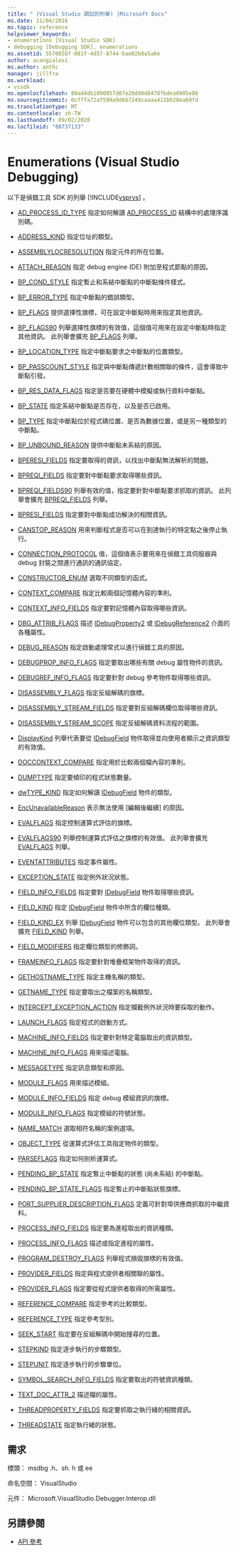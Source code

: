 ```yaml
---
title: " (Visual Studio 調試的列舉) |Microsoft Docs"
ms.date: 11/04/2016
ms.topic: reference
helpviewer_keywords:
- enumerations [Visual Studio SDK]
- debugging [Debugging SDK], enumerations
ms.assetid: 557065bf-081f-4d57-8744-bae02b8a5a6e
author: acangialosi
ms.author: anthc
manager: jillfra
ms.workload:
- vssdk
ms.openlocfilehash: 80ad4db1090857d87e28d90d8478fbdea0905e86
ms.sourcegitcommit: 6cfffa72af599a9d667249caaaa411bb28ea69fd
ms.translationtype: MT
ms.contentlocale: zh-TW
ms.lasthandoff: 09/02/2020
ms.locfileid: "80737133"
---
```

# <a name="enumerations-visual-studio-debugging"></a>Enumerations (Visual Studio Debugging)
以下是偵錯工具 SDK 的列舉 [!INCLUDE[vsprvs](../../../code-quality/includes/vsprvs_md.md)] 。

- [AD_PROCESS_ID_TYPE](../../../extensibility/debugger/reference/ad-process-id-type.md) 指定如何解讀 [AD_PROCESS_ID](../../../extensibility/debugger/reference/ad-process-id.md) 結構中的處理序識別碼。

- [ADDRESS_KIND](../../../extensibility/debugger/reference/address-kind.md) 指定位址的類型。

- [ASSEMBLYLOCRESOLUTION](../../../extensibility/debugger/reference/assemblylocresolution.md) 指定元件的所在位置。

- [ATTACH_REASON](../../../extensibility/debugger/reference/attach-reason.md) 指定 debug engine (DE) 附加至程式節點的原因。

- [BP_COND_STYLE](../../../extensibility/debugger/reference/bp-cond-style.md) 指定暫止和系結中斷點的中斷點條件樣式。

- [BP_ERROR_TYPE](../../../extensibility/debugger/reference/bp-error-type.md) 指定中斷點的錯誤類型。

- [BP_FLAGS](../../../extensibility/debugger/reference/bp-flags.md) 提供選擇性旗標，可在設定中斷點時用來指定其他資訊。

- [BP_FLAGS90](../../../extensibility/debugger/reference/bp-flags90.md) 列舉選擇性旗標的有效值，這個值可用來在設定中斷點時指定其他資訊。 此列舉會擴充 [BP_FLAGS](../../../extensibility/debugger/reference/bp-flags.md) 列舉。

- [BP_LOCATION_TYPE](../../../extensibility/debugger/reference/bp-location-type.md) 指定中斷點要求之中斷點的位置類型。

- [BP_PASSCOUNT_STYLE](../../../extensibility/debugger/reference/bp-passcount-style.md) 指定與中斷點傳遞計數相關聯的條件，這會導致中斷點引發。

- [BP_RES_DATA_FLAGS](../../../extensibility/debugger/reference/bp-res-data-flags.md) 指定是否要在硬體中模擬或執行資料中斷點。

- [BP_STATE](../../../extensibility/debugger/reference/bp-state.md) 指定系結中斷點是否存在，以及是否已啟用。

- [BP_TYPE](../../../extensibility/debugger/reference/bp-type.md) 指定中斷點位於程式碼位置、是否為數據位置，或是另一種類型的中斷點。

- [BP_UNBOUND_REASON](../../../extensibility/debugger/reference/bp-unbound-reason.md) 提供中斷點未系結的原因。

- [BPERESI_FIELDS](../../../extensibility/debugger/reference/bperesi-fields.md) 指定要取得的資訊，以找出中斷點無法解析的問題。

- [BPREQI_FIELDS](../../../extensibility/debugger/reference/bpreqi-fields.md) 指定要對中斷點要求取得哪些資訊。

- [BPREQI_FIELDS90](../../../extensibility/debugger/reference/bpreqi-fields90.md) 列舉有效的值，指定要針對中斷點要求抓取的資訊。 此列舉會擴充 [BPREQI_FIELDS](../../../extensibility/debugger/reference/bpreqi-fields.md) 列舉。

- [BPRESI_FIELDS](../../../extensibility/debugger/reference/bpresi-fields.md) 指定要對中斷點成功解決的相關資訊。

- [CANSTOP_REASON](../../../extensibility/debugger/reference/canstop-reason.md) 用來判斷程式是否可以在到達執行的特定點之後停止執行。

- [CONNECTION_PROTOCOL](../../../extensibility/debugger/reference/connection-protocol.md) 值，這個值表示要用來在偵錯工具伺服器與 debug 封裝之間進行通訊的通訊協定。

- [CONSTRUCTOR_ENUM](../../../extensibility/debugger/reference/constructor-enum.md) 選取不同類型的函式。

- [CONTEXT_COMPARE](../../../extensibility/debugger/reference/context-compare.md) 指定比較兩個記憶體內容的準則。

- [CONTEXT_INFO_FIELDS](../../../extensibility/debugger/reference/context-info-fields.md) 指定要對記憶體內容取得哪些資訊。

- [DBG_ATTRIB_FLAGS](../../../extensibility/debugger/reference/dbg-attrib-flags.md) 描述 [IDebugProperty2](../../../extensibility/debugger/reference/idebugproperty2.md) 或 [IDebugReference2](../../../extensibility/debugger/reference/idebugreference2.md) 介面的各種屬性。

- [DEBUG_REASON](../../../extensibility/debugger/reference/debug-reason.md) 指定啟動處理常式以進行偵錯工具的原因。

- [DEBUGPROP_INFO_FLAGS](../../../extensibility/debugger/reference/debugprop-info-flags.md) 指定要取出哪些有關 debug 屬性物件的資訊。

- [DEBUGREF_INFO_FLAGS](../../../extensibility/debugger/reference/debugref-info-flags.md) 指定要針對 debug 參考物件取得哪些資訊。

- [DISASSEMBLY_FLAGS](../../../extensibility/debugger/reference/disassembly-flags.md) 指定反組解碼的旗標。

- [DISASSEMBLY_STREAM_FIELDS](../../../extensibility/debugger/reference/disassembly-stream-fields.md) 指定要對反組解碼欄位取得哪些資訊。

- [DISASSEMBLY_STREAM_SCOPE](../../../extensibility/debugger/reference/disassembly-stream-scope.md) 指定反組解碼資料流程的範圍。

- [DisplayKind](../../../extensibility/debugger/reference/displaykind.md) 列舉代表要從 [IDebugField](../../../extensibility/debugger/reference/idebugfield.md) 物件取得並向使用者顯示之資訊類型的有效值。

- [DOCCONTEXT_COMPARE](../../../extensibility/debugger/reference/doccontext-compare.md) 指定用於比較兩個檔內容的準則。

- [DUMPTYPE](../../../extensibility/debugger/reference/dumptype.md) 指定要傾印的程式狀態數量。

- [dwTYPE_KIND](../../../extensibility/debugger/reference/dwtype-kind.md) 指定如何解讀 [IDebugField](../../../extensibility/debugger/reference/idebugfield.md) 物件的類型。

- [EncUnavailableReason](../../../extensibility/debugger/reference/encunavailablereason.md) 表示無法使用 [編輯後繼續] 的原因。

- [EVALFLAGS](../../../extensibility/debugger/reference/evalflags.md) 指定控制運算式評估的旗標。

- [EVALFLAGS90](../../../extensibility/debugger/reference/evalflags90.md) 列舉控制運算式評估之旗標的有效值。 此列舉會擴充 [EVALFLAGS](../../../extensibility/debugger/reference/evalflags.md) 列舉。

- [EVENTATTRIBUTES](../../../extensibility/debugger/reference/eventattributes.md) 指定事件屬性。

- [EXCEPTION_STATE](../../../extensibility/debugger/reference/exception-state.md) 指定例外狀況狀態。

- [FIELD_INFO_FIELDS](../../../extensibility/debugger/reference/field-info-fields.md) 指定要對 [IDebugField](../../../extensibility/debugger/reference/idebugfield.md) 物件取得哪些資訊。

- [FIELD_KIND](../../../extensibility/debugger/reference/field-kind.md) 指定 [IDebugField](../../../extensibility/debugger/reference/idebugfield.md) 物件中所含的欄位種類。

- [FIELD_KIND_EX](../../../extensibility/debugger/reference/field-kind-ex.md) 列舉 [IDebugField](../../../extensibility/debugger/reference/idebugfield.md) 物件可以包含的其他欄位類型。 此列舉會擴充 [FIELD_KIND](../../../extensibility/debugger/reference/field-kind.md) 列舉。

- [FIELD_MODIFIERS](../../../extensibility/debugger/reference/field-modifiers.md) 指定欄位類型的修飾詞。

- [FRAMEINFO_FLAGS](../../../extensibility/debugger/reference/frameinfo-flags.md) 指定要針對堆疊框架物件取得的資訊。

- [GETHOSTNAME_TYPE](../../../extensibility/debugger/reference/gethostname-type.md) 指定主機名稱的類型。

- [GETNAME_TYPE](../../../extensibility/debugger/reference/getname-type.md) 指定要取出之檔案的名稱類型。

- [INTERCEPT_EXCEPTION_ACTION](../../../extensibility/debugger/reference/intercept-exception-action.md) 指定攔截例外狀況時要採取的動作。

- [LAUNCH_FLAGS](../../../extensibility/debugger/reference/launch-flags.md) 指定程式的啟動方式。

- [MACHINE_INFO_FIELDS](../../../extensibility/debugger/reference/machine-info-fields.md) 指定要針對特定電腦取出的資訊類型。

- [MACHINE_INFO_FLAGS](../../../extensibility/debugger/reference/machine-info-flags.md) 用來描述電腦。

- [MESSAGETYPE](../../../extensibility/debugger/reference/messagetype.md) 指定訊息類型和原因。

- [MODULE_FLAGS](../../../extensibility/debugger/reference/module-flags.md) 用來描述模組。

- [MODULE_INFO_FIELDS](../../../extensibility/debugger/reference/module-info-fields.md) 指定 debug 模組資訊的旗標。

- [MODULE_INFO_FLAGS](../../../extensibility/debugger/reference/module-info-flags.md) 指定模組的符號狀態。

- [NAME_MATCH](../../../extensibility/debugger/reference/name-match.md) 選取相符名稱的案例選項。

- [OBJECT_TYPE](../../../extensibility/debugger/reference/object-type.md) 從運算式評估工具指定物件的類型。

- [PARSEFLAGS](../../../extensibility/debugger/reference/parseflags.md) 指定如何剖析運算式。

- [PENDING_BP_STATE](../../../extensibility/debugger/reference/pending-bp-state.md) 指定暫止中斷點的狀態 (尚未系結) 的中斷點。

- [PENDING_BP_STATE_FLAGS](../../../extensibility/debugger/reference/pending-bp-state-flags.md) 指定暫止的中斷點狀態旗標。

- [PORT_SUPPLIER_DESCRIPTION_FLAGS](../../../extensibility/debugger/reference/port-supplier-description-flags.md) 定義可針對埠供應商抓取的中繼資料。

- [PROCESS_INFO_FIELDS](../../../extensibility/debugger/reference/process-info-fields.md) 指定要為進程取出的資訊種類。

- [PROCESS_INFO_FLAGS](../../../extensibility/debugger/reference/process-info-flags.md) 描述或指定進程的屬性。

- [PROGRAM_DESTROY_FLAGS](../../../extensibility/debugger/reference/program-destroy-flags.md) 列舉程式損毀旗標的有效值。

- [PROVIDER_FIELDS](../../../extensibility/debugger/reference/provider-fields.md) 指定與程式提供者相關聯的屬性。

- [PROVIDER_FLAGS](../../../extensibility/debugger/reference/provider-flags.md) 指定要從程式提供者取得的所需屬性。

- [REFERENCE_COMPARE](../../../extensibility/debugger/reference/reference-compare.md) 指定參考的比較類型。

- [REFERENCE_TYPE](../../../extensibility/debugger/reference/reference-type.md) 指定參考型別。

- [SEEK_START](../../../extensibility/debugger/reference/seek-start.md) 指定要在反組解碼中開始搜尋的位置。

- [STEPKIND](../../../extensibility/debugger/reference/stepkind.md) 指定逐步執行的步驟類型。

- [STEPUNIT](../../../extensibility/debugger/reference/stepunit.md) 指定逐步執行的步驟單位。

- [SYMBOL_SEARCH_INFO_FIELDS](../../../extensibility/debugger/reference/symbol-search-info-fields.md) 指定要取出的符號資訊種類。

- [TEXT_DOC_ATTR_2](../../../extensibility/debugger/reference/text-doc-attr-2.md) 描述檔的屬性。

- [THREADPROPERTY_FIELDS](../../../extensibility/debugger/reference/threadproperty-fields.md) 指定要抓取之執行緒的相關資訊。

- [THREADSTATE](../../../extensibility/debugger/reference/threadstate.md) 指定執行緒的狀態。

## <a name="requirements"></a>需求
 標頭： msdbg .h、sh. h 或 ee

 命名空間： VisualStudio

 元件： Microsoft.VisualStudio.Debugger.Interop.dll

## <a name="see-also"></a>另請參閱
- [API 參考](../../../extensibility/debugger/reference/api-reference-visual-studio-debugging.md)
